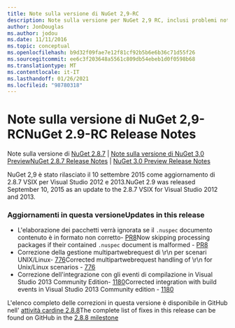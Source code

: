 ```yaml
---
title: Note sulla versione di NuGet 2,9-RC
description: Note sulla versione per NuGet 2,9 RC, inclusi problemi noti, correzioni di bug, funzionalità aggiunte e DCR.
author: JonDouglas
ms.author: jodou
ms.date: 11/11/2016
ms.topic: conceptual
ms.openlocfilehash: b9d32f09fae7e12f81cf92b5b6e6b36c71d55f26
ms.sourcegitcommit: ee6c3f203648a5561c809db54ebeb1d0f0598b68
ms.translationtype: MT
ms.contentlocale: it-IT
ms.lasthandoff: 01/26/2021
ms.locfileid: "98780318"
---
```

# <a name="nuget-29-rc-release-notes"></a><span data-ttu-id="c03e7-103">Note sulla versione di NuGet 2,9-RC</span><span class="sxs-lookup"><span data-stu-id="c03e7-103">NuGet 2.9-RC Release Notes</span></span>

<span data-ttu-id="c03e7-104">Note sulla versione di [NuGet 2.8.7](../release-notes/nuget-2.8.7.md)  |  [Note sulla versione di NuGet 3,0 Preview](../release-notes/nuget-3.0-preview.md)</span><span class="sxs-lookup"><span data-stu-id="c03e7-104">[NuGet 2.8.7 Release Notes](../release-notes/nuget-2.8.7.md) | [NuGet 3.0 Preview Release Notes](../release-notes/nuget-3.0-preview.md)</span></span>

<span data-ttu-id="c03e7-105">NuGet 2,9 è stato rilasciato il 10 settembre 2015 come aggiornamento di 2.8.7 VSIX per Visual Studio 2012 e 2013.</span><span class="sxs-lookup"><span data-stu-id="c03e7-105">NuGet 2.9 was released September 10, 2015 as an update to the 2.8.7 VSIX for Visual Studio 2012 and 2013.</span></span>

### <a name="updates-in-this-release"></a><span data-ttu-id="c03e7-106">Aggiornamenti in questa versione</span><span class="sxs-lookup"><span data-stu-id="c03e7-106">Updates in this release</span></span>

* <span data-ttu-id="c03e7-107">L'elaborazione dei pacchetti verrà ignorata se il `.nuspec` documento contenuto è in formato non corretto- [PR8](https://github.com/NuGet/NuGet2/pull/8)</span><span class="sxs-lookup"><span data-stu-id="c03e7-107">Now skipping processing packages if their contained `.nuspec` document is malformed - [PR8](https://github.com/NuGet/NuGet2/pull/8)</span></span>
* <span data-ttu-id="c03e7-108">Correzione della gestione multipartwebrequest di \r\n per scenari UNIX/Linux- [776](https://github.com/NuGet/Home/issues/776)</span><span class="sxs-lookup"><span data-stu-id="c03e7-108">Corrected multipartwebrequest handling of \r\n for Unix/Linux scenarios - [776](https://github.com/NuGet/Home/issues/776)</span></span>
* <span data-ttu-id="c03e7-109">Correzione dell'integrazione con gli eventi di compilazione in Visual Studio 2013 Community Edition- [1180](https://github.com/NuGet/Home/issues/1180)</span><span class="sxs-lookup"><span data-stu-id="c03e7-109">Corrected integration with build events in Visual Studio 2013 Community edition - [1180](https://github.com/NuGet/Home/issues/1180)</span></span>


<span data-ttu-id="c03e7-110">L'elenco completo delle correzioni in questa versione è disponibile in GitHub nell' [attività cardine 2.8.8](https://github.com/NuGet/Home/issues?q=milestone%3A2.8.8+is%3Aclosed)</span><span class="sxs-lookup"><span data-stu-id="c03e7-110">The complete list of fixes in this release can be found on GitHub in the [2.8.8 milestone](https://github.com/NuGet/Home/issues?q=milestone%3A2.8.8+is%3Aclosed)</span></span>
